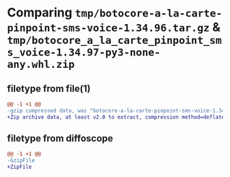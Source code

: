 # Comparing `tmp/botocore-a-la-carte-pinpoint-sms-voice-1.34.96.tar.gz` & `tmp/botocore_a_la_carte_pinpoint_sms_voice-1.34.97-py3-none-any.whl.zip`

## filetype from file(1)

```diff
@@ -1 +1 @@
-gzip compressed data, was "botocore-a-la-carte-pinpoint-sms-voice-1.34.96.tar", last modified: Thu May  2 01:01:31 2024, max compression
+Zip archive data, at least v2.0 to extract, compression method=deflate
```

## filetype from diffoscope

```diff
@@ -1 +1 @@
-GzipFile
+ZipFile
```

